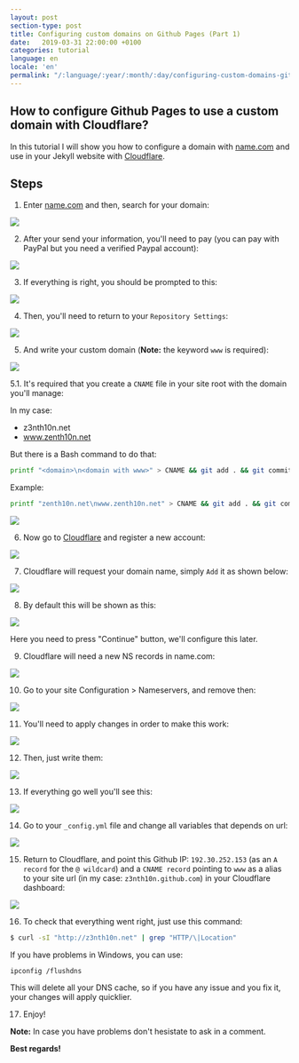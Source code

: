 ```yaml
---
layout: post
section-type: post
title: Configuring custom domains on Github Pages (Part 1)
date:   2019-03-31 22:00:00 +0100
categories: tutorial
language: en
locale: 'en'
permalink: "/:language/:year/:month/:day/configuring-custom-domains-github-pages-part-1.html"
---
```


## How to configure Github Pages to use a custom domain with Cloudflare?

In this tutorial I will show you how to configure a domain with [name.com](https://name.com) and use in your Jekyll website with [Cloudflare](https://cloudflare.com).

## Steps

1. Enter [name.com](https://name.com) and then, search for your domain:

![](https://github.com/uta-org/artwork/blob/master/blog/tutorials/00-buy%20a%20domain/00.PNG?raw=true)

2. After your send your information, you'll need to pay (you can pay with PayPal but you need a verified Paypal account):

![](https://github.com/uta-org/artwork/blob/master/blog/tutorials/00-buy%20a%20domain/01.PNG?raw=true)

3. If everything is right, you should be prompted to this:

![](https://github.com/uta-org/artwork/blob/master/blog/tutorials/00-buy%20a%20domain/02.PNG?raw=true)

4. Then, you'll need to return to your `Repository Settings`:

![](https://github.com/uta-org/artwork/blob/master/blog/tutorials/00-buy%20a%20domain/03.PNG?raw=true)

5. And write your custom domain (**Note:** the keyword `www` is required):

![](https://github.com/uta-org/artwork/blob/master/blog/tutorials/00-buy%20a%20domain/04.PNG?raw=true)

5.1. It's required that you create a `CNAME` file in your site root with the domain you'll manage:

In my case:

- z3nth10n.net
- www.zenth10n.net

But there is a Bash command to do that:

```bash
printf "<domain>\n<domain with www>" > CNAME && git add . && git commit -m "Added CNAME" && git push
```

Example:

```bash
printf "zenth10n.net\nwww.zenth10n.net" > CNAME && git add . && git commit -m "Added CNAME" && git push
```

![](https://github.com/uta-org/artwork/blob/master/blog/tutorials/00-buy%20a%20domain/05.PNG?raw=true)

6. Now go to [Cloudflare](https://cloudflare.com) and register a new account:

![](https://github.com/uta-org/artwork/blob/master/blog/tutorials/00-buy%20a%20domain/06.PNG?raw=true)

7. Cloudflare will request your domain name, simply `Add` it as shown below:

![](https://github.com/uta-org/artwork/blob/master/blog/tutorials/00-buy%20a%20domain/07.PNG?raw=true)

8. By default this will be shown as this:

![](https://github.com/uta-org/artwork/blob/master/blog/tutorials/00-buy%20a%20domain/08.PNG?raw=true)

Here you need to press "Continue" button, we'll configure this later.

9. Cloudflare will need a new NS records in name.com:

![](https://github.com/uta-org/artwork/blob/master/blog/tutorials/00-buy%20a%20domain/12.PNG?raw=true)

10. Go to your site Configuration > Nameservers, and remove then:

![](https://github.com/uta-org/artwork/blob/master/blog/tutorials/00-buy%20a%20domain/13.PNG?raw=true)

11. You'll need to apply changes in order to make this work:

![](https://github.com/uta-org/artwork/blob/master/blog/tutorials/00-buy%20a%20domain/14.PNG?raw=true)

12. Then, just write them:

![](https://github.com/uta-org/artwork/blob/master/blog/tutorials/00-buy%20a%20domain/15.PNG?raw=true)

13. If everything go well you'll see this:

![](https://github.com/uta-org/artwork/blob/master/blog/tutorials/00-buy%20a%20domain/16.PNG?raw=true)

14. Go to your `_config.yml` file and change all variables that depends on url:

![](https://github.com/uta-org/artwork/blob/master/blog/tutorials/00-buy%20a%20domain/17.PNG?raw=true)

15. Return to Cloudflare, and point this Github IP: `192.30.252.153` (as an `A record` for the `@ wildcard`) and a `CNAME record` pointing to `www` as a alias to your site url (in my case: `z3nth10n.github.com`) in your Cloudflare dashboard:

![](https://github.com/uta-org/artwork/blob/master/blog/tutorials/00-buy%20a%20domain/18.PNG?raw=true)

16. To check that everything went right, just use this command:

```bash
$ curl -sI "http://z3nth10n.net" | grep "HTTP/\|Location"
```

If you have problems in Windows, you can use:

```
ipconfig /flushdns
```

This will delete all your DNS cache, so if you have any issue and you fix it, your changes will apply quicklier.

17. Enjoy!

**Note:** In case you have problems don't hesistate to ask in a comment.

**Best regards!**